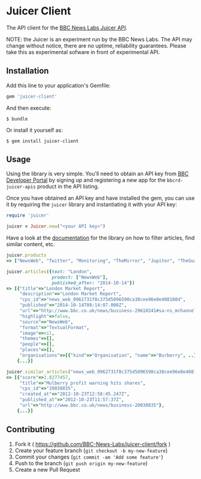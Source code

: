 # Juicer Client

The API client for the [BBC News Labs Juicer API](http://juicer.bbcnewslabs.co.uk).

NOTE: the Juicer is an experiment run by the BBC News Labs. The API may change
without notice, there are no uptime, reliability guarantees. Please take this
as experimental sofware in front of experimental API.

## Installation

Add this line to your application's Gemfile:

```ruby
gem 'juicer-client'
```

And then execute:

    $ bundle

Or install it yourself as:

    $ gem install juicer-client

## Usage

Using the library is very simple. You'll need to obtain an API key from
[BBC Developer Portal](https://developer.bbc.co.uk/) by signing up
and registering a new app for the `bbcrd-juicer-apis` product in the
API listing.

Once you have obtained an API key and have installed the gem, you can
use it by requiring the `juicer` library and instantiating it with
your API key:

```ruby
require 'juicer'

juicer = Juicer.new("<your API key>")
```

Have a look at the
[documentation](http://bbc-news-labs.github.io/juicer-client/Juicer.html)
for the library on how to filter articles, find similar content, etc.

```ruby
juicer.products
=> ["NewsWeb", "Twitter", "Monitoring", "TheMirror", "Jupiter", "TheGuardian", ...]

juicer.articles({text: "London",
                 product: ["NewsWeb"],
                 published_after: "2014-10-14"})
=> [{"title"=>"London Market Report",
     "description"=>"London Market Report",
     "cps_id"=>"news_web_0962731f8c375d5096590ca38cee96e0e408180d",
     "published"=>"2014-10-14T08:14:07.000Z",
     "url"=>"http://www.bbc.co.uk/news/business-29610241#sa-ns_mchannel=rss&ns_source=PublicRSS20-sa",
     "highlight"=>false,
     "source"=>"NewsWeb",
     "format"=>"TextualFormat",
     "image"=>nil,
     "themes"=>[],
     "people"=>[],
     "places"=>[],
     "organisations"=>[{"kind"=>"Organisation", "name"=>"Burberry", ..}]},
    {...}]

juicer.similar_articles("news_web_0962731f8c375d5096590ca38cee96e0e408180d")
=> [{"score"=>1.8277457,
     "title"=>"Mulberry profit warning hits shares",
     "cps_id"=>"20038835",
     "created_at"=>"2012-10-23T12:58:45.247Z",
     "published_at"=>"2012-10-23T11:57:37Z",
     "url"=>"http://www.bbc.co.uk/news/business-20038835"},
    {...}]
```

## Contributing

1. Fork it ( https://github.com/BBC-News-Labs/juicer-client/fork )
2. Create your feature branch (`git checkout -b my-new-feature`)
3. Commit your changes (`git commit -am 'Add some feature'`)
4. Push to the branch (`git push origin my-new-feature`)
5. Create a new Pull Request

